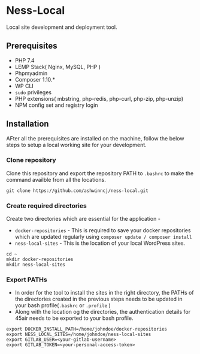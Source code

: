 # Ness-Local 
Local site development and deployment tool.

## 

## Prerequisites
- PHP 7.4
- LEMP Stack( Nginx, MySQL, PHP )
- Phpmyadmin
- Composer 1.10.*
- WP CLI
- `sudo` privileges
- PHP extensions( mbstring, php-redis, php-curl, php-zip, php-unzip)
- NPM config set and registry login

## Installation

AFter all the prerequisites are installed on the machine, follow the below steps to setup a local working site for your development.

### Clone repository
Clone this repository and export the repository PATH to `.bashrc` to make the command availble from all the locations.
```
git clone https://github.com/ashwinncj/ness-local.git
```

### Create required directories
Create two directories which are essential for the application -
* `docker-repositories` - This is required to save your docker repositories which are updated regularly using `composer update / composer install`
* `ness-local-sites` - This is the location of your local WordPress sites.

``` 
cd ~
mkdir docker-repositories
mkdir ness-local-sites
```

### Export PATHs 
* In order for the tool to install the sites in the right directory, the PATHs of the directories created in the previous steps needs to be updated in your bash profile(`.bashrc` or `.profile` )
* Along with the location og the directories, the authentication details for 45air needs to be exported to your bash profile.

```
export DOCKER_INSTALL_PATH=/home/johndoe/docker-repositories
export NESS_LOCAL_SITES=/home/johndoe/ness-local-sites
export GITLAB_USER=<your-gitlab-username>
export GITLAB_TOKEN=<your-personal-access-token>
```

